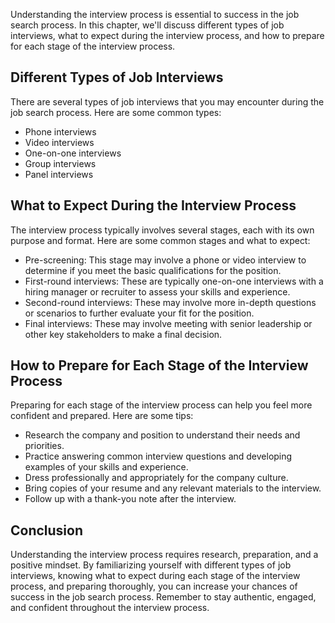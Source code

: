 
Understanding the interview process is essential to success in the job search process. In this chapter, we'll discuss different types of job interviews, what to expect during the interview process, and how to prepare for each stage of the interview process.

Different Types of Job Interviews
---------------------------------

There are several types of job interviews that you may encounter during the job search process. Here are some common types:

* Phone interviews
* Video interviews
* One-on-one interviews
* Group interviews
* Panel interviews

What to Expect During the Interview Process
-------------------------------------------

The interview process typically involves several stages, each with its own purpose and format. Here are some common stages and what to expect:

* Pre-screening: This stage may involve a phone or video interview to determine if you meet the basic qualifications for the position.
* First-round interviews: These are typically one-on-one interviews with a hiring manager or recruiter to assess your skills and experience.
* Second-round interviews: These may involve more in-depth questions or scenarios to further evaluate your fit for the position.
* Final interviews: These may involve meeting with senior leadership or other key stakeholders to make a final decision.

How to Prepare for Each Stage of the Interview Process
------------------------------------------------------

Preparing for each stage of the interview process can help you feel more confident and prepared. Here are some tips:

* Research the company and position to understand their needs and priorities.
* Practice answering common interview questions and developing examples of your skills and experience.
* Dress professionally and appropriately for the company culture.
* Bring copies of your resume and any relevant materials to the interview.
* Follow up with a thank-you note after the interview.

Conclusion
----------

Understanding the interview process requires research, preparation, and a positive mindset. By familiarizing yourself with different types of job interviews, knowing what to expect during each stage of the interview process, and preparing thoroughly, you can increase your chances of success in the job search process. Remember to stay authentic, engaged, and confident throughout the interview process.
